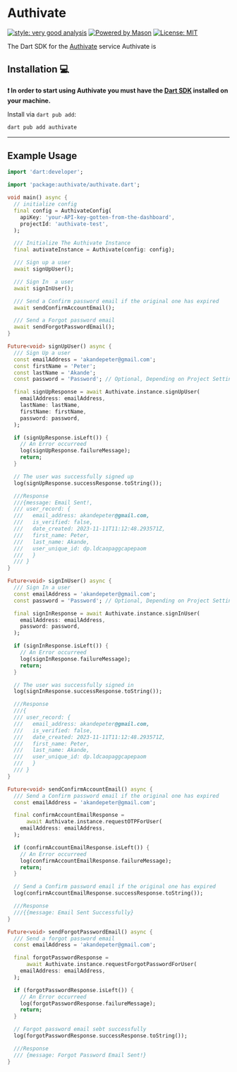 # Authivate

[![style: very good analysis][very_good_analysis_badge]][very_good_analysis_link]
[![Powered by Mason](https://img.shields.io/endpoint?url=https%3A%2F%2Ftinyurl.com%2Fmason-badge)](https://github.com/felangel/mason)
[![License: MIT][license_badge]][license_link]

The Dart SDK for the [Authivate]('https://authivate.com') service
Authivate is 
## Installation 💻

**❗ In order to start using Authivate you must have the [Dart SDK][dart_install_link] installed on your machine.**

Install via `dart pub add`:

```sh
dart pub add authivate
```

---
## Example Usage
```dart
import 'dart:developer';

import 'package:authivate/authivate.dart';

void main() async {
  // initialize config
  final config = AuthivateConfig(
    apiKey: 'your-API-key-gotten-from-the-dashboard',
    projectId: 'authivate-test',
  );

  /// Initialize The Authivate Instance
  final autivateInstance = Authivate(config: config);

  /// Sign up a user
  await signUpUser();

  /// Sign In  a user
  await signInUser();

  /// Send a Confirm password email if the original one has expired
  await sendConfirmAccountEmail();

  /// Send a Forgot password email
  await sendForgotPasswordEmail();
}

Future<void> signUpUser() async {
  /// Sign Up a user
  const emailAddress = 'akandepeter@gmail.com';
  const firstName = 'Peter';
  const lastName = 'Akande';
  const password = 'Password'; // Optional, Depending on Project Settings

  final signUpResponse = await Authivate.instance.signUpUser(
    emailAddress: emailAddress,
    lastName: lastName,
    firstName: firstName,
    password: password,
  );

  if (signUpResponse.isLeft()) {
    // An Error occurreed
    log(signUpResponse.failureMessage);
    return;
  }

  // The user was successfully signed up
  log(signUpResponse.successResponse.toString());

  ///Response
  ///{message: Email Sent!,
  /// user_record: {
  ///   email_address: akandepeter@gmail.com,
  ///   is_verified: false,
  ///   date_created: 2023-11-11T11:12:48.293571Z,
  ///   first_name: Peter,
  ///   last_name: Akande,
  ///   user_unique_id: dp.ldcaopaggcapepaom
  ///   }
  /// }
}

Future<void> signInUser() async {
  /// Sign In a user
  const emailAddress = 'akandepeter@gmail.com';
  const password = 'Password'; // Optional, Depending on Project Settings

  final signInResponse = await Authivate.instance.signInUser(
    emailAddress: emailAddress,
    password: password,
  );

  if (signInResponse.isLeft()) {
    // An Error occurreed
    log(signInResponse.failureMessage);
    return;
  }

  // The user was successfully signed in
  log(signInResponse.successResponse.toString());

  ///Response
  ///{
  /// user_record: {
  ///   email_address: akandepeter@gmail.com,
  ///   is_verified: false,
  ///   date_created: 2023-11-11T11:12:48.293571Z,
  ///   first_name: Peter,
  ///   last_name: Akande,
  ///   user_unique_id: dp.ldcaopaggcapepaom
  ///   }
  /// }
}

Future<void> sendConfirmAccountEmail() async {
  /// Send a Confirm password email if the original one has expired
  const emailAddress = 'akandepeter@gmail.com';

  final confirmAccountEmailResponse =
      await Authivate.instance.requestOTPForUser(
    emailAddress: emailAddress,
  );

  if (confirmAccountEmailResponse.isLeft()) {
    // An Error occurreed
    log(confirmAccountEmailResponse.failureMessage);
    return;
  }

  // Send a Confirm password email if the original one has expired
  log(confirmAccountEmailResponse.successResponse.toString());

  ///Response
  ///{{message: Email Sent Successfully}
}

Future<void> sendForgotPasswordEmail() async {
  /// Send a forgot password email
  const emailAddress = 'akandepeter@gmail.com';

  final forgotPasswordResponse =
      await Authivate.instance.requestForgotPasswordForUser(
    emailAddress: emailAddress,
  );

  if (forgotPasswordResponse.isLeft()) {
    // An Error occurreed
    log(forgotPasswordResponse.failureMessage);
    return;
  }

  // Forgot password email sebt successfully
  log(forgotPasswordResponse.successResponse.toString());

  ///Response
  /// {message: Forgot Password Email Sent!}
}


```





[dart_install_link]: https://dart.dev/get-dart
[github_actions_link]: https://docs.github.com/en/actions/learn-github-actions
[license_badge]: https://img.shields.io/badge/license-MIT-blue.svg
[license_link]: https://opensource.org/licenses/MIT
[logo_black]: https://raw.githubusercontent.com/VGVentures/very_good_brand/main/styles/README/vgv_logo_black.png#gh-light-mode-only
[logo_white]: https://raw.githubusercontent.com/VGVentures/very_good_brand/main/styles/README/vgv_logo_white.png#gh-dark-mode-only
[mason_link]: https://github.com/felangel/mason
[very_good_analysis_badge]: https://img.shields.io/badge/style-very_good_analysis-B22C89.svg
[very_good_analysis_link]: https://pub.dev/packages/very_good_analysis
[very_good_coverage_link]: https://github.com/marketplace/actions/very-good-coverage
[very_good_ventures_link]: https://verygood.ventures
[very_good_ventures_link_light]: https://verygood.ventures#gh-light-mode-only
[very_good_ventures_link_dark]: https://verygood.ventures#gh-dark-mode-only
[very_good_workflows_link]: https://github.com/VeryGoodOpenSource/very_good_workflows
